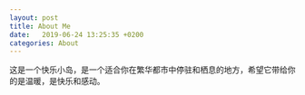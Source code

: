 ```yaml
---
layout: post
title: About Me
date:   2019-06-24 13:25:35 +0200
categories: About
---
```


这是一个快乐小岛，是一个适合你在繁华都市中停驻和栖息的地方，希望它带给你的是温暖，是快乐和感动。

